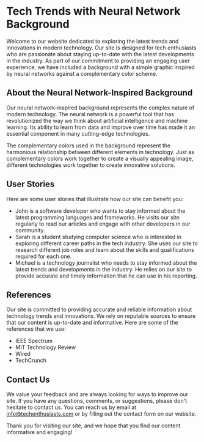 <!--font:Montserrat-->

# Tech Trends with Neural Network Background

Welcome to our website dedicated to exploring the latest trends and innovations in modern technology. Our site is designed for tech enthusiasts who are passionate about staying up-to-date with the latest developments in the industry. As part of our commitment to providing an engaging user experience, we have included a background with a simple graphic inspired by neural networks against a complementary color scheme.

## About the Neural Network-Inspired Background

Our neural network-inspired background represents the complex nature of modern technology. The neural network is a powerful tool that has revolutionized the way we think about artificial intelligence and machine learning. Its ability to learn from data and improve over time has made it an essential component in many cutting-edge technologies.

The complementary colors used in the background represent the harmonious relationship between different elements in technology. Just as complementary colors work together to create a visually appealing image, different technologies work together to create innovative solutions.

## User Stories

Here are some user stories that illustrate how our site can benefit you:

- John is a software developer who wants to stay informed about the latest programming languages and frameworks. He visits our site regularly to read our articles and engage with other developers in our community.
- Sarah is a student studying computer science who is interested in exploring different career paths in the tech industry. She uses our site to research different job roles and learn about the skills and qualifications required for each one.
- Michael is a technology journalist who needs to stay informed about the latest trends and developments in the industry. He relies on our site to provide accurate and timely information that he can use in his reporting.

## References

Our site is committed to providing accurate and reliable information about technology trends and innovations. We rely on reputable sources to ensure that our content is up-to-date and informative. Here are some of the references that we use:

- IEEE Spectrum
- MIT Technology Review
- Wired
- TechCrunch

## Contact Us

We value your feedback and are always looking for ways to improve our site. If you have any questions, comments, or suggestions, please don't hesitate to contact us. You can reach us by email at [info@techenthusiasts.com](mailto:info@techenthusiasts.com) or by filling out the contact form on our website.

Thank you for visiting our site, and we hope that you find our content informative and engaging!

<!--

Write me content for website with wallpaper which alt text is:

"A wallpaper with a simple graphic of a neural network, against a background of complementary colors."

The name/title of the page should not be 1:1 copy of the alt text but rather a real content of the website which is using this wallpaper.

- Use markdown format 
- Start with heading
- Heading should be short and concise
- The content should look like a real website 
- The website should not be about the wallpaper, wallpaper is just a related background
- Heading should be contain work "wallpaper" or "background"
- Include real sections like references, contact, user stories, etc. use things relevant to the page purpose.
- Feel free to use structure like headings, bullets, numbering, blockquotes, paragraphs, horizontal lines, etc.
- You can use formatting like bold or _italic_
- You can include UTF-8 emojis
- Links should be only #hash anchors (and you can refer to the document itself)
- Do not include images


---


# NeuralNet Wallpaper for Tech Enthusiasts

Welcome to our website for tech enthusiasts! Our site is dedicated to providing the latest updates and insights on technology trends, innovations, and breakthroughs. As part of our commitment to providing an engaging user experience, we have included a wallpaper with a simple graphic of a neural network against a background of complementary colors.

## About the Wallpaper

The neural network wallpaper on our site represents the intricate and complex nature of modern technology. The neural network is a powerful tool that has revolutionized the way we think about artificial intelligence and machine learning. Its ability to learn from data and improve over time has made it an essential component in many cutting-edge technologies.

The complementary colors used in the background of the wallpaper represent the harmonious relationship between different elements in technology. Just as complementary colors work together to create a visually appealing image, different technologies work together to create innovative solutions.

## User Stories

Our site is designed for tech enthusiasts who are passionate about staying up-to-date with the latest developments in the industry. Here are some user stories that illustrate how our site can benefit you:

- John is a software developer who wants to stay informed about the latest programming languages and frameworks. He visits our site regularly to read our articles and engage with other developers in our community.
- Sarah is a student studying computer science who is interested in exploring different career paths in the tech industry. She uses our site to research different job roles and learn about the skills and qualifications required for each one.
- Michael is a technology journalist who needs to stay informed about the latest trends and developments in the industry. He relies on our site to provide accurate and timely information that he can use in his reporting.

## References

Our site is committed to providing accurate and reliable information about technology trends and innovations. We rely on reputable sources to ensure that our content is up-to-date and informative. Here are some of the references that we use:

- IEEE Spectrum
- MIT Technology Review
- Wired
- TechCrunch

## Contact Us

We value your feedback and are always looking for ways to improve our site. If you have any questions, comments, or suggestions, please don't hesitate to contact us. You can reach us by email at [info@techenthusiasts.com](mailto:info@techenthusiasts.com) or by filling out the contact form on our website.

Thank you for visiting our site, and we hope that you find our content informative and engaging!


---


Heading should not include word "wallpaper". The website should not be about the wallpaper itself, wallpaper is just a related background, rewrite whole content.


---


# Exploring the Intricacies of Modern Technology with a Neural Network Background

Welcome to our website dedicated to exploring the latest trends and innovations in modern technology. As part of our commitment to providing an engaging user experience, we have included a background with a simple graphic of a neural network against a complementary color scheme.

## About the Neural Network Background

The neural network background on our site represents the complex nature of modern technology. The neural network is a powerful tool that has revolutionized the way we think about artificial intelligence and machine learning. Its ability to learn from data and improve over time has made it an essential component in many cutting-edge technologies.

The complementary colors used in the background represent the harmonious relationship between different elements in technology. Just as complementary colors work together to create a visually appealing image, different technologies work together to create innovative solutions.

## User Stories

Our site is designed for tech enthusiasts who are passionate about staying up-to-date with the latest developments in the industry. Here are some user stories that illustrate how our site can benefit you:

- John is a software developer who wants to stay informed about the latest programming languages and frameworks. He visits our site regularly to read our articles and engage with other developers in our community.
- Sarah is a student studying computer science who is interested in exploring different career paths in the tech industry. She uses our site to research different job roles and learn about the skills and qualifications required for each one.
- Michael is a technology journalist who needs to stay informed about the latest trends and developments in the industry. He relies on our site to provide accurate and timely information that he can use in his reporting.

## References

Our site is committed to providing accurate and reliable information about technology trends and innovations. We rely on reputable sources to ensure that our content is up-to-date and informative. Here are some of the references that we use:

- IEEE Spectrum
- MIT Technology Review
- Wired
- TechCrunch

## Contact Us

We value your feedback and are always looking for ways to improve our site. If you have any questions, comments, or suggestions, please don't hesitate to contact us. You can reach us by email at [info@techenthusiasts.com](mailto:info@techenthusiasts.com) or by filling out the contact form on our website.

Thank you for visiting our site, and we hope that you find our content informative and engaging!


---


Heading is too long, rewrite whole content.


---


# Discover the Latest Tech Trends with a Neural Network-Inspired Background

Welcome to our website dedicated to exploring the latest trends and innovations in modern technology. As part of our commitment to providing an engaging user experience, we have included a background with a simple graphic inspired by neural networks against a complementary color scheme.

## About the Neural Network-Inspired Background

Our neural network-inspired background represents the complex nature of modern technology. The neural network is a powerful tool that has revolutionized the way we think about artificial intelligence and machine learning. Its ability to learn from data and improve over time has made it an essential component in many cutting-edge technologies.

The complementary colors used in the background represent the harmonious relationship between different elements in technology. Just as complementary colors work together to create a visually appealing image, different technologies work together to create innovative solutions.

## User Stories

Our site is designed for tech enthusiasts who are passionate about staying up-to-date with the latest developments in the industry. Here are some user stories that illustrate how our site can benefit you:

- John is a software developer who wants to stay informed about the latest programming languages and frameworks. He visits our site regularly to read our articles and engage with other developers in our community.
- Sarah is a student studying computer science who is interested in exploring different career paths in the tech industry. She uses our site to research different job roles and learn about the skills and qualifications required for each one.
- Michael is a technology journalist who needs to stay informed about the latest trends and developments in the industry. He relies on our site to provide accurate and timely information that he can use in his reporting.

## References

Our site is committed to providing accurate and reliable information about technology trends and innovations. We rely on reputable sources to ensure that our content is up-to-date and informative. Here are some of the references that we use:

- IEEE Spectrum
- MIT Technology Review
- Wired
- TechCrunch

## Contact Us

We value your feedback and are always looking for ways to improve our site. If you have any questions, comments, or suggestions, please don't hesitate to contact us. You can reach us by email at [info@techenthusiasts.com](mailto:info@techenthusiasts.com) or by filling out the contact form on our website.

Thank you for visiting our site, and we hope that you find our content informative and engaging!


---


Heading is too long, rewrite whole content.


---


# Exploring the Latest Tech Trends with a Neural Network-Inspired Background

Welcome to our website dedicated to exploring the latest trends and innovations in modern technology. Our site is designed for tech enthusiasts who are passionate about staying up-to-date with the latest developments in the industry. As part of our commitment to providing an engaging user experience, we have included a background with a simple graphic inspired by neural networks against a complementary color scheme.

## About the Neural Network-Inspired Background

Our neural network-inspired background represents the complex nature of modern technology. The neural network is a powerful tool that has revolutionized the way we think about artificial intelligence and machine learning. Its ability to learn from data and improve over time has made it an essential component in many cutting-edge technologies.

The complementary colors used in the background represent the harmonious relationship between different elements in technology. Just as complementary colors work together to create a visually appealing image, different technologies work together to create innovative solutions.

## User Stories

Here are some user stories that illustrate how our site can benefit you:

- John is a software developer who wants to stay informed about the latest programming languages and frameworks. He visits our site regularly to read our articles and engage with other developers in our community.
- Sarah is a student studying computer science who is interested in exploring different career paths in the tech industry. She uses our site to research different job roles and learn about the skills and qualifications required for each one.
- Michael is a technology journalist who needs to stay informed about the latest trends and developments in the industry. He relies on our site to provide accurate and timely information that he can use in his reporting.

## References

Our site is committed to providing accurate and reliable information about technology trends and innovations. We rely on reputable sources to ensure that our content is up-to-date and informative. Here are some of the references that we use:

- IEEE Spectrum
- MIT Technology Review
- Wired
- TechCrunch

## Contact Us

We value your feedback and are always looking for ways to improve our site. If you have any questions, comments, or suggestions, please don't hesitate to contact us. You can reach us by email at [info@techenthusiasts.com](mailto:info@techenthusiasts.com) or by filling out the contact form on our website.

Thank you for visiting our site, and we hope that you find our content informative and engaging!


---


Write me a Google font which is best fitting for the website.

Pick from the list:
- Poppins
- Lato
- Great Vibes
- Lobster
- Open Sans
- Exo 2
- Alegreya
- IBM Plex Sans
- Orbitron
- Montserrat
- Dancing Script
- Playfair Display
- Inter
- Roboto
- Futura
- Raleway
- Barlow Condensed


Write just the font name nothing else.


---


Montserrat

-->
